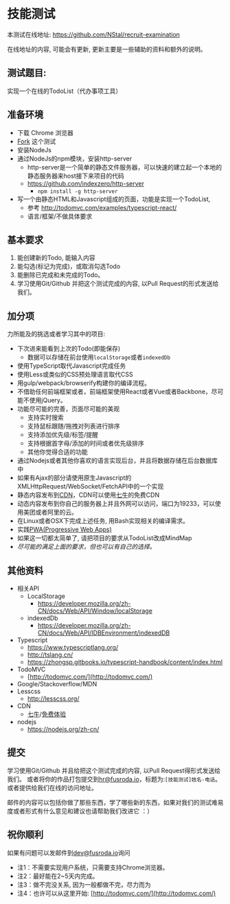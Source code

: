 # 技能测试

本测试在线地址: https://github.com/NStal/recruit-examination

在线地址的内容, 可能会有更新, 更新主要是一些辅助的资料和额外的说明。

## 测试题目:
实现一个在线的TodoList（代办事项工具）

## 准备环境
* 下载 Chrome 浏览器
* [Fork](https://www.zhihu.com/question/20431718) 这个测试
* 安装NodeJs
* 通过NodeJs的npm模块，安装http-server
    * http-server是一个简单的静态文件服务器，可以快速的建立起一个本地的静态服务器来host接下来项目的代码
    * https://github.com/indexzero/http-server
        * `npm install -g http-server`
* 写一个由静态HTML和Javascript组成的页面，功能是实现一个TodoList, 
    * 参考 http://todomvc.com/examples/typescript-react/
    * 语言/框架/不做具体要求

## 基本要求
1. 能创建新的Todo, 能输入内容
2. 能勾选(标记为完成)，或取消勾选Todo
3. 能删除已完成和未完成的Todo。
4. 学习使用Git/Github 并把这个测试完成的内容, 以Pull Request的形式发送给我们。

## 加分项
力所能及的挑选或者学习其中的项目:
* 下次进来能看到上次的Todo(即能保存)
    * 数据可以存储在前台使用`localStorage`或者`indexedDb`
* 使用TypeScript取代Javascript完成任务
* 使用Less或类似的CSS预处理语言取代CSS
* 用gulp/webpack/browserify构建你的编译流程。
* 不借助任何前端框架或者，前端框架使用React或者Vue或者Backbone，尽可能不使用jQuery。
* 功能尽可能的完善，页面尽可能的美观
    * 支持实时搜索
    * 支持鼠标跟随/拖拽对列表进行排序
    * 支持添加优先级/标签/提醒
    * 支持根据首字母/添加的时间或者优先级排序
    * 其他你觉得合适的功能
* 通过Nodejs或者其他你喜欢的语言实现后台，并且将数据存储在后台数据库中
* 如果有Ajax的部分请使用原生Javascript的XMLHttpRequest/WebSocket/FetchAPI中的一个实现
* 静态内容发布到[CDN](https://www.zhihu.com/question/36514327)，CDN可以使用[七牛](http://www.qiniu.com/)的免费CDN
* 动态内容发布到你自己的服务器上并且外网可以访问，端口为19233，可以使用美团或者阿里的云。
* 在Linux或者OSX下完成上述任务, 用Bash实现相关的编译需求。
* 实践[PWA(Progressive Web Apps)](https://developers.google.com/web/progressive-web-apps/)
* 如果这一切都太简单了, 请把项目的要求从TodoList改成MindMap
* *尽可能的满足上面的要求，但也可以有自己的选择。*

## 其他资料
* 相关API
    * LocalStorage
        * https://developer.mozilla.org/zh-CN/docs/Web/API/Window/localStorage
    * indexedDb
        * https://developer.mozilla.org/zh-CN/docs/Web/API/IDBEnvironment/indexedDB
* Typescript
    * https://www.typescriptlang.org/
    * http://tslang.cn/
    * https://zhongsp.gitbooks.io/typescript-handbook/content/index.html
* TodoMVC
    * [http://todomvc.com/](http://todomvc.com/)
* Google/Stackoverflow/MDN
* Lesscss
    * http://lesscss.org/
* CDN
    * [七牛](http://www.qiniu.com/)/[免费体验](https://portal.qiniu.com/signin)
* nodejs
    * https://nodejs.org/zh-cn/

## 提交
学习使用Git/Github 并且给把这个测试完成的内容, 以Pull Request得形式发送给我们。
或者将你的作品打包提交到[hr@fusroda.io](mailto:hr@fusroda.io)，标题为:`[技能测试]姓名-电话`。
或者提供给我们在线的访问地址。

邮件的内容可以包括你做了那些东西，学了哪些新的东西，如果对我们的测试难易度或者形式有什么意见和建议也请帮助我们改进它 ：）

## 祝你顺利
如果有问题可以发邮件到[dev@fusroda.io](mailto:hr@fusroda.io)询问

* 注1：不需要实现用户系统，只需要支持Chrome浏览器。
* 注2：最好能在2~5天内完成。
* 注3：做不完没关系, 因为一般都做不完，尽力而为 
* 注4：也许可以从这里开始: [http://todomvc.com/](http://todomvc.com/)

